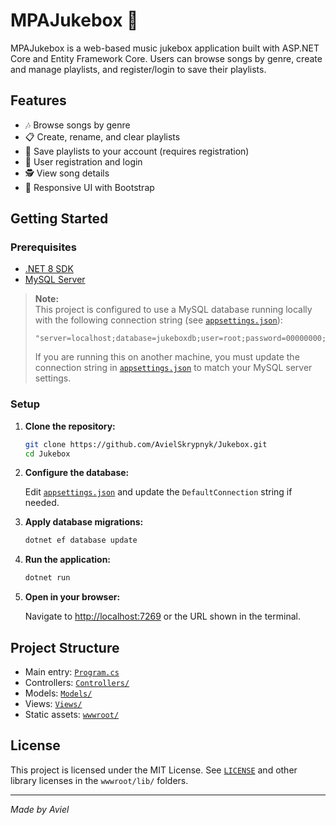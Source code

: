 # MPAJukebox 🎵

MPAJukebox is a web-based music jukebox application built with ASP.NET Core and Entity Framework Core. Users can browse songs by genre, create and manage playlists, and register/login to save their playlists.

## Features

- 🎶 Browse songs by genre
- 📋 Create, rename, and clear playlists
- 💾 Save playlists to your account (requires registration)
- 🔐 User registration and login
- 🕵️ View song details
- 🎨 Responsive UI with Bootstrap

## Getting Started

### Prerequisites

- [.NET 8 SDK](https://dotnet.microsoft.com/download/dotnet/8.0)
- [MySQL Server](https://dev.mysql.com/downloads/mysql/)

> **Note:**  
> This project is configured to use a MySQL database running locally with the following connection string (see [`appsettings.json`](appsettings.json)):
>
> ```
> "server=localhost;database=jukeboxdb;user=root;password=00000000;"
> ```
>
> If you are running this on another machine, you must update the connection string in [`appsettings.json`](appsettings.json) to match your MySQL server settings.

### Setup

1. **Clone the repository:**
    ```sh
    git clone https://github.com/AvielSkrypnyk/Jukebox.git
    cd Jukebox
    ```

2. **Configure the database:**

    Edit [`appsettings.json`](appsettings.json) and update the `DefaultConnection` string if needed.

3. **Apply database migrations:**
    ```sh
    dotnet ef database update
    ```

4. **Run the application:**
    ```sh
    dotnet run
    ```

5. **Open in your browser:**

    Navigate to [http://localhost:7269](http://localhost:7269) or the URL shown in the terminal.

## Project Structure

- Main entry: [`Program.cs`](Program.cs)
- Controllers: [`Controllers/`](Controllers/)
- Models: [`Models/`](Models/)
- Views: [`Views/`](Views/)
- Static assets: [`wwwroot/`](wwwroot/)

## License

This project is licensed under the MIT License. See [`LICENSE`](wwwroot/lib/bootstrap/LICENSE) and other library licenses in the `wwwroot/lib/` folders.

---

_Made by Aviel_